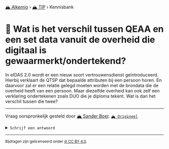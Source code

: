 [🏔️ Alkemio](https://welcome.alkem.io/) › [🏔️ TIP](https://alkem.io/tip/dashboard) › Kennisbank
# 📄 Wat is het verschil tussen QEAA en een set data vanuit de overheid die digitaal is gewaarmerkt/ondertekend?
In eIDAS 2.0 wordt er een nieuw soort vertrouwensdienst geïntroduceerd. Hierbij verklaart de QTSP dat bepaalde attributen bij een persoon horen. En daarvoor zal er een relatie gelegd moeten worden met de brondata die de overheid heeft van een persoon. Maar diezelfde overheid kan ook zelf een verklaring ondertekenen zoals DUO die je diploma tekent. Wat is dan het verschil tussen die twee?

***
Vraag oorspronkelijk gesteld door [🏔️ Sander Boer](https://alkem.io/user/sander-boer-499). [`🏔️ Origineel`](https://alkem.io/tip/collaboration/watishetverschil-331)

<details><summary><code>Schrijf een antwoord</code></summary>

1. [Log in op Alkemio](https://identity.alkem.io/login).
2. Als je nog niet lid bent van de TIP-space, [vraag en wacht op toegang](https://alkem.io/tip/dashboard).
3. Ga naar de [vraag in Alkemio](https://alkem.io/tip/collaboration/watishetverschil-331).
4. Klik op (+).
5. Neem kennis van de placeholder-tekst en verwijder deze.
6. Verstuur je antwoord.

Je antwoord verschijnt direct op Alkemio. Na synchronisatie verschijnt het ook hier.

</details>

* * *
<small>Bijdragen zijn gelicenseerd onder [🌐 CC BY 4.0](https://creativecommons.org/licenses/by/4.0/deed.nl).</small>

